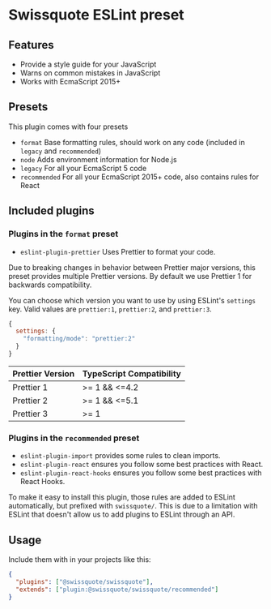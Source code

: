 # Swissquote ESLint preset

## Features

- Provide a style guide for your JavaScript
- Warns on common mistakes in JavaScript
- Works with EcmaScript 2015+

## Presets

This plugin comes with four presets

- `format` Base formatting rules, should work on any code (included in `legacy`
  and `recommended`)
- `node` Adds environment information for Node.js
- `legacy` For all your EcmaScript 5 code
- `recommended` For all your EcmaScript 2015+ code, also contains rules for React

## Included plugins

### Plugins in the `format` preset

- `eslint-plugin-prettier` Uses Prettier to format your code.

Due to breaking changes in behavior between Prettier major versions, this preset provides multiple Prettier versions.
By default we use Prettier 1 for backwards compatibility.

You can choose which version you want to use by using ESLint's `settings` key.
Valid values are `prettier:1`, `prettier:2`, and `prettier:3`.

```javascript
{
  settings: {
    "formatting/mode": "prettier:2"
  }
}
```

| Prettier Version | TypeScript Compatibility |
| ---------------- | ------------------------ |
| Prettier 1       | >= 1 && <=4.2            |
| Prettier 2       | >= 1 && <=5.1            |
| Prettier 3       | >= 1                     |

### Plugins in the `recommended` preset

- `eslint-plugin-import` provides some rules to clean imports.
- `eslint-plugin-react` ensures you follow some best practices with React.
- `eslint-plugin-react-hooks` ensures you follow some best practices with React Hooks.

To make it easy to install this plugin, those rules are added to ESLint automatically, but prefixed with `swissquote/`.
This is due to a limitation with ESLint that doesn't allow us to add plugins to ESLint through an API.

## Usage

Include them with in your projects like this:

```json
{
  "plugins": ["@swissquote/swissquote"],
  "extends": ["plugin:@swissquote/swissquote/recommended"]
}
```

